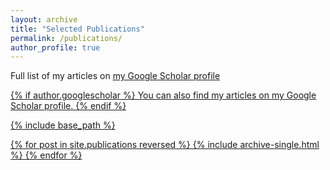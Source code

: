 ```yaml
---
layout: archive
title: "Selected Publications"
permalink: /publications/
author_profile: true
---
```

 
Full list of my articles on <u><a href="https://scholar.google.com/citations?user=r4gj-VgAAAAJ&hl=en">my Google Scholar profile</a>

{% if author.googlescholar %}
  You can also find my articles on <u><a href="{{author.googlescholar}}">my Google Scholar profile</a>.</u>
{% endif %}

{% include base_path %}

{% for post in site.publications reversed %}
  {% include archive-single.html %}
{% endfor %}
